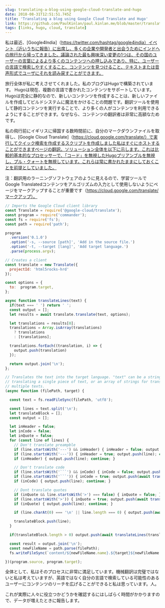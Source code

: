 ```yaml
---
slug: translating-a-blog-using-google-cloud-translate-and-hugo
date: 2018-08-31T12:51:51.745Z
title: 'Translating a blog using Google Cloud Translate and Hugo'
link: https://github.com/PaulKinlan/paul.kinlan.me/blob/master/translate.js
tags: [links, hugo, cloud, translate]
---
```

私は最近、[Google4India]（https://twitter.com/hashtag/google4india）イベント（近いうちに報告）に出席し、多くの企業や開発者と出会うためにインドへの旅行から帰ってきました。議論された最も興味深い変更の1つは、その国のユーザーの言葉によるより多くのコンテンツへの押し込みであり、特に、ユーザーの言語で検索しやすくすること、コンテンツを見つけること、テキストまたは音声形式でユーザにそれを読み戻すことができます。

旅行全体が私に考えさせてくれました。私のブログはHugoで構築されています。 Hugoは現在、複数の言語で書かれたコンテンツをサポートしています。 Hugoは完全に静的なので、新しいコンテンツを作成することは、新しいファイルを作成してビルドシステムに魔法をかけることの問題です。翻訳ツールを使用して静的コンテンツを実行することで、より多くの人がコンテンツを利用できるようにすることができます。なぜなら、コンテンツの翻訳者は非常に高額なためです。

私の飛行前にイギリスに帰国する数時間前に、自分のマークダウンファイルを取得し、[Google Cloud Translate]（https://cloud.google.com/translate/）で実行してクイック検索を作成するスクリプトを作成しました私はすぐにホストすることができますページの翻訳。ソリューション全体を以下に示します。これは比較的基本的なプロセッサーで、「コード」を無視したHugoプリアンブルを無視し、プル・クォートを無視しています。これらは常に書かれたままにしておくことを前提としていました。

注：翻訳用のラーニングソフトウェアのように見えるので、学習ツールでGoogle Translatedコンテンツをアルゴリズムの入力として使用しないようにページをマークアップすることが重要です（https://cloud.google.com/translate/マークアップ）。




```Javascript
// Imports the Google Cloud client library
const Translate = require('@google-cloud/translate');
const program = require('commander');
const fs = require('fs');
const path = require('path');

program
  .version('0.1.0')
  .option('-s, --source [path]', 'Add in the source file.')
  .option('-t, --target [lang]', 'Add target language.')
  .parse(process.argv);

// Creates a client
const translate = new Translate({
  projectId: 'html5rocks-hrd'
});

const options = {
  to:  program.target,
};

async function translateLines(text) {
  if(text === ' ') return ' ';
  const output = [];
  let results = await translate.translate(text, options);

  let translations = results[0];
  translations = Array.isArray(translations)
    ? translations
    : [translations];

  translations.forEach((translation, i) => {
    output.push(translation)
  });

  return output.join('\n');
};

// Translates the text into the target language. "text" can be a string for
// translating a single piece of text, or an array of strings for translating
// multiple texts.
(async function (filePath, target) {

  const text = fs.readFileSync(filePath, 'utf8');

  const lines = text.split('\n');
  let translateBlock = [];
  const output = [];

  let inHeader = false;
  let inCode = false;
  let inQuote = false;
  for (const line of lines) {
    // Don't translate preampble
    if (line.startsWith('---') && inHeader) { inHeader = false; output.push(line); continue; }
    if (line.startsWith('---')) { inHeader = true; output.push(line); continue; }
    if (inHeader) { output.push(line); continue; }

    // Don't translate code
    if (line.startsWith('```') && inCode) { inCode = false; output.push(line); continue; }
    if (line.startsWith('```')) { inCode = true; output.push(await translateLines(translateBlock.join(' '))); translateBlock = []; output.push(line); continue; }
    if (inCode) { output.push(line); continue; }

    // Dont translate quotes
    if (inQuote && line.startsWith('>') === false) { inQuote = false; }
    if (line.startsWith('>')) { inQuote = true; output.push(await translateLines(translateBlock.join(' '))); translateBlock = []; output.push(line); }
    if (inQuote) { output.push(line); continue; }

    if (line.charAt(0) === '\n' || line.length === 0) { output.push(await translateLines(translateBlock.join(' '))); output.push(line); translateBlock = []; continue;} 

    translateBlock.push(line);
  }

  if(translateBlock.length > 0) output.push(await translateLines(translateBlock.join(' ')))

  const result = output.join('\n');
  const newFileName = path.parse(filePath);
  fs.writeFileSync(`content/${newFileName.name}.${target}${newFileName.ext}`, result);

})(program.source, program.target);
```
全体として、私はそのプロセスに非常に満足しています。機械翻訳は完璧ではないと私は考えていますが、英語ではなく自分の言語で検索している可能性のあるユーザーにコンテンツのリーチを広げることができると私は思っています。人。

これが実際に人々に役立つかどうかを確認するにはしばらく時間がかかりますので、データが増えたときに報告します。
